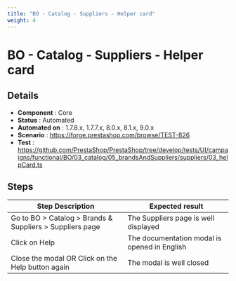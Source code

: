 ```yaml
---
title: "BO - Catalog - Suppliers - Helper card"
weight: 4
---
```


# BO - Catalog - Suppliers - Helper card
## Details
* **Component** : Core
* **Status** : Automated
* **Automated on** : 1.7.8.x, 1.7.7.x, 8.0.x, 8.1.x, 9.0.x
* **Scenario** : https://forge.prestashop.com/browse/TEST-826
* **Test** : https://github.com/PrestaShop/PrestaShop/tree/develop/tests/UI/campaigns/functional/BO/03_catalog/05_brandsAndSuppliers/suppliers/03_helpCard.ts

## Steps
| Step Description | Expected result |
| ----- | ----- |
| Go to BO > Catalog > Brands & Suppliers > Suppliers page | The Suppliers page is well displayed |
| Click on Help | The documentation modal is opened in English |
| Close the modal OR Click on the Help button again | The modal is well closed |
